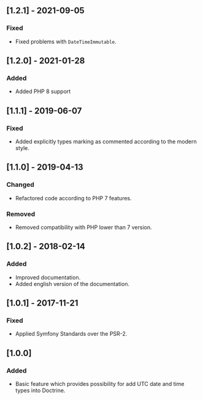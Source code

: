 ## [1.2.1] - 2021-09-05
### Fixed
- Fixed problems with `DateTimeImmutable`.

## [1.2.0] - 2021-01-28
### Added
- Added PHP 8 support

## [1.1.1] - 2019-06-07
### Fixed
- Added explicitly types marking as commented according to the modern style.

## [1.1.0] - 2019-04-13
### Changed
- Refactored code according to PHP 7 features.
### Removed
- Removed compatibility with PHP lower than 7 version.

## [1.0.2] - 2018-02-14
### Added
- Improved documentation.
- Added english version of the documentation.

## [1.0.1] - 2017-11-21
### Fixed
- Applied Symfony Standards over the PSR-2.

## [1.0.0]
### Added
- Basic feature which provides possibility for add UTC date and time types into Doctrine.

